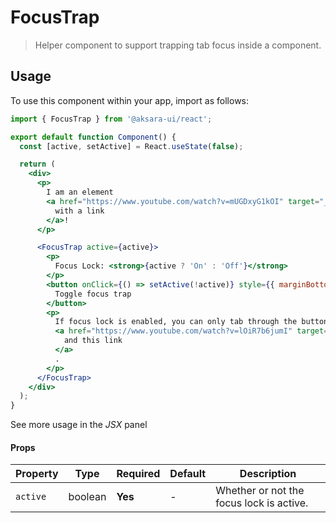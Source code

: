 # FocusTrap

> Helper component to support trapping tab focus inside a component.

## Usage

To use this component within your app, import as follows:

```jsx
import { FocusTrap } from '@aksara-ui/react';

export default function Component() {
  const [active, setActive] = React.useState(false);

  return (
    <div>
      <p>
        I am an element
        <a href="https://www.youtube.com/watch?v=mUGDxyG1kOI" target="_blank">
          with a link
        </a>!
      </p>

      <FocusTrap active={active}>
        <p>
          Focus Lock: <strong>{active ? 'On' : 'Off'}</strong>
        </p>
        <button onClick={() => setActive(!active)} style={{ marginBottom: '16px' }}>
          Toggle focus trap
        </button>
        <p>
          If focus lock is enabled, you can only tab through the button above{' '}
          <a href="https://www.youtube.com/watch?v=lOiR7b6jumI" target="_blank">
            and this link
          </a>
          .
        </p>
      </FocusTrap>
    </div>
  );
}
```

See more usage in the _JSX_ panel

#### Props

| Property | Type    | Required | Default | Description                              |
| -------- | ------- | -------- | ------- | ---------------------------------------- |
| `active` | boolean | **Yes**  | -       | Whether or not the focus lock is active. |
